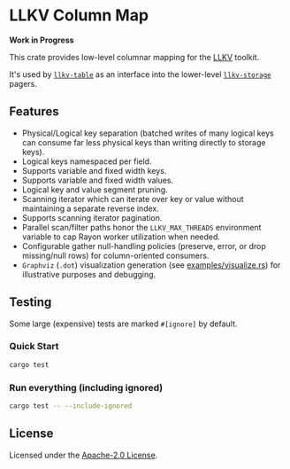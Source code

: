 # LLKV Column Map

**Work in Progress**

This crate provides low-level columnar mapping for the [LLKV](../) toolkit.

It's used by [`llkv-table`](../llkv-table/) as an interface into the lower-level [`llkv-storage`](../llkv-storage/) pagers.

## Features

- Physical/Logical key separation (batched writes of many logical keys can consume far less physical keys than writing directly to storage keys).
- Logical keys namespaced per field.
- Supports variable and fixed width keys.
- Supports variable and fixed width values.
- Logical key and value segment pruning.
- Scanning iterator which can iterate over key or value without maintaining a separate reverse index.
- Supports scanning iterator pagination.
- Parallel scan/filter paths honor the `LLKV_MAX_THREADS` environment variable to cap Rayon worker utilization when needed.
- Configurable gather null-handling policies (preserve, error, or drop missing/null rows) for column-oriented consumers.
- `Graphviz` (`.dot`) visualization generation (see [examples/visualize.rs](examples/visualize.rs)) for illustrative purposes and debugging.

## Testing

Some large (expensive) tests are marked `#[ignore]` by default.

### Quick Start

```sh
cargo test
```

### Run everything (including ignored)

```sh
cargo test -- --include-ignored
```

## License

Licensed under the [Apache-2.0 License](../LICENSE).
